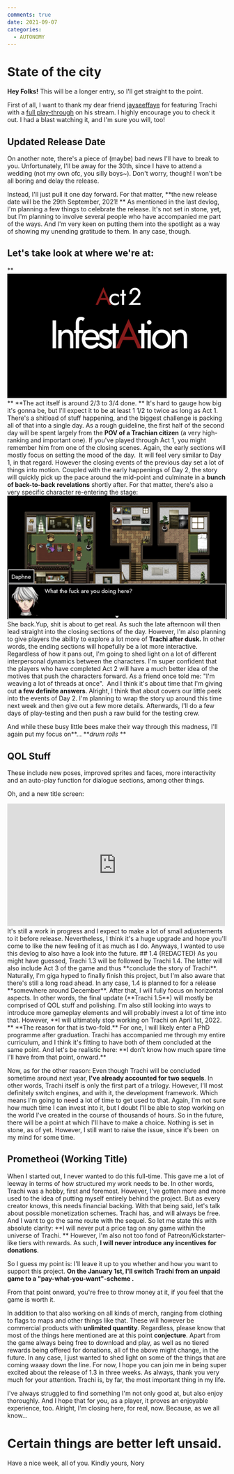 ```yaml
---
comments: true
date: 2021-09-07
categories:
  - AUTONOMY
---
```


# State of the city

**Hey Folks!**
This will be a longer entry, so I'll get straight to the point.

First of all, I want to thank my dear friend [jayseeffaye](https://www.twitch.tv/jayseeffaye) for featuring Trachi with a [full play-through](https://www.twitch.tv/videos/1139549555) on his stream.
I highly encourage you to check it out. I had a blast watching it, and I'm sure you will, too!

## Updated Release Date
On another note, there's a piece of (maybe) bad news I'll have to break to you.
Unfortunately, I'll be away for the 30th, since I have to attend a wedding (not my own ofc, you silly boys~).
Don't worry, though!
I won't be all boring and delay the release. 

Instead, I'll just pull it one day forward.
For that matter, **the new release date will be the 29th September, 2021!
**
As mentioned in the last devlog, I'm planning a few things to celebrate the release. 
It's not set in stone, yet, but I'm planning to involve several people who have accompanied me part of the ways. 
And I'm very keen on putting them into the spotlight as a way of showing my unending gratitude to them.
In any case, though.
<!-- more -->

## Let's take look at where we're at:
**![](../../../../assets/blog/images/itch/2021/wD65u3.png)
**
**The act itself is around 2/3 to 3/4 done. **
It's hard to gauge how big it's gonna be, but I'll expect it to be at least 1 1/2 to twice as long as Act 1. 
There's a shitload of stuff happening, and the biggest challenge is packing all of that into a single day.
As a rough guideline, the first half of the second day will be spent largely from the **POV of a Trachian citizen** (a very high-ranking and important one). 
If you've played through Act 1, you might remember him from one of the closing scenes.
Again, the early sections will mostly focus on setting the mood of the day.  It will feel very similar to Day 1, in that regard.
However the closing events of the previous day set a lot of things into motion.
 Coupled with the early happenings of Day 2, the story will quickly pick up the pace around the mid-point and culminate in a **bunch of back-to-back revelations** shortly after.
For that matter, there's also a very specific character re-entering the stage:
![](../../../../assets/blog/images/itch/2021/hlSYGK.png)She back.Yup, shit is about to get real.
As such the late afternoon will then lead straight into the closing sections of the day.
However, I'm also planning to give players the ability to explore a lot more of **Trachi after dusk.**
 In other words, the ending sections will hopefully be a lot more interactive.
Regardless of how it pans out, I'm going to shed light on a lot of different interpersonal dynamics between the characters.
I'm super confident that the players who have completed Act 2 will have a much better idea of the motives that push the characters forward.
As a friend once told me: "I'm weaving a lot of threads at once".  And I think it's about time that I'm giving out **a few definite answers**.
Alright, I think that about covers our little peek into the events of Day 2. 
I'm planning to wrap the story up around this time next week and then give out a few more details.
Afterwards, I'll do a few days of play-testing and then push a raw build for the testing crew.

And while these busy little bees make their way through this madness, I'll again put my focus on**... ***drum rolls* **


## QOL Stuff
These include new poses, improved sprites and faces, more interactivity and an auto-play function for dialogue sections, among other things.

Oh, and a new title screen:
<iframe src="https://www.youtube.com/embed/1jb2ts7yjVw" width="500" height="281" frameborder="0" allowfullscreen></iframe>
It's still a work in progress and I expect to make a lot of small adjustements to it before release. Nevertheless, I think it's a huge upgrade and hope you'll come to like the new feeling of it as much as I do.
Anyways, I wanted to use this devlog to also have a look into the future.
## 1.4 (REDACTED)
As you might have guessed, Trachi 1.3 will be followed by Trachi 1.4. 
The latter will also include Act 3 of the game and thus **conclude the story of Trachi**. 
Naturally, I'm giga hyped to finally finish this project, but I'm also aware that there's still a long road ahead. 
In any case, 1.4 is planned to for a release **somewhere around December**.
After that, I will fully focus on horizontal aspects.
 In other words, the final update (**Trachi 1.5**) will mostly be comprised of QOL stuff and polishing.
 I'm also still looking into ways to introduce more gameplay elements and will probably invest a lot of time into that.
However, **I will ultimately stop working on Trachi on April 1st, 2022. 
**
**The reason for that is two-fold.**
For one, I will likely enter a PhD programme after graduation.
 Trachi has accompanied me through my entire curriculum, and I think it's fitting to have both of them concluded at the same point.
And let's be realistic here: **I don't know how much spare time I'll have from that point, onward.**

Now, as for the other reason: 
Even though Trachi will be concluded sometime around next year, **I've already accounted for two sequels**.
In other words, Trachi itself is only the first part of a trilogy.
However, I'll most definitely switch engines, and with it, the development framework.
Which means I'm going to need a lot of time to get used to that.
Again, I'm not sure how much time I can invest into it, but I doubt I'll be able to stop working on the world I've created in the course of thousands of hours.
So in the future, there will be a point at which I'll have to make a choice.
Nothing is set in stone, as of yet.
However, I still want to raise the issue, since it's been  on my mind for some time.

## Prometheoi (Working Title)
When I started out, I never wanted to do this full-time. 
This gave me a lot of leeway in terms of how structured my work needs to be. 
In other words, Trachi was a hobby, first and foremost.
However, I've gotten more and more used to the idea of putting myself entirely behind the project. 
But as every creator knows, this needs financial backing.
With that being said, let's talk about possible monetization schemes.
Trachi has, and will always be free. 
And I want to go the same route with the sequel.
So let me state this with absolute clarity: **I will never put a price tag on any game within the universe of Trachi.
**
However, I'm also not too fond of Patreon/Kickstarter-like tiers with rewards.
As such, **I will never introduce any incentives for donations**.

So I guess my point is: I'll leave it up to you whether and how you want to support this project.
**On the January 1st, I'll switch Trachi from an unpaid game to a "pay-what-you-want"-scheme .**

From that point onward, you're free to throw money at it, if you feel that the game is worth it.

In addition to that also working on all kinds of merch, ranging from clothing to flags to maps and other things like that.
These will however be commercial products with **unlimited quantity**.
Regardless, please know that most of the things here mentioned are at this point **conjecture**. 
Apart from the game always being free to download and play, as well as no tiered rewards being offered for donations, all of the above might change, in the future.
In any case, I just wanted to shed light on some of the things that are coming waaay down the line.
For now, I hope you can join me in being super excited about the release of 1.3 in three weeks.
As always, thank you very much for your attention.
Trachi is, by far, the most important thing in my life.

I've always struggled to find something I'm not only good at, but also enjoy thoroughly. 
And I hope that for you, as a player, it proves an enjoyable experience, too.
Alright, I'm closing here, for real, now.
Because, as we all know...
# Certain things are better left unsaid.
Have a nice week, all of you.
Kindly yours,
Nory
